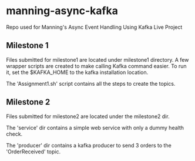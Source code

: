 # manning-async-kafka
Repo used for Manning's Async Event Handling Using Kafka Live Project

## Milestone 1
Files submitted for milestone1 are located under milestone1 directory. A few wrapper scripts are created to make calling Kafka command easier. To run it, set the $KAFKA_HOME to the kafka installation location.

The 'Assignment1.sh' script contains all the steps to create the topics.

## Milestone 2
Files submitted for milestone2 are located under the milestone2 dir.

The 'service' dir contains a simple web service with only a dummy health check.

The 'producer' dir contains a kafka producer to send 3 orders to the 'OrderReceived' topic.



